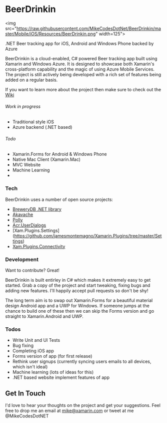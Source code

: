 # BeerDrinkin
<img src="https://raw.githubusercontent.com/MikeCodesDotNet/BeerDrinkin/master/Mobile/iOS/Resources/BeerDrinkin.png" width=125">
 
.NET Beer tracking app for iOS, Android and Windows Phone backed by Azure

BeerDrinkin is a cloud-enabled, C# powered Beer tracking app built using Xamarin and Windows Azure. It is designed to showcase both Xamarin's cross-platform capability and the magic of using Azure Mobile Services. The project is still actively being developed with a rich set of features being added on a regular basis. 

If you want to learn more about the project then make sure to check out the [Wiki](https://github.com/MikeCodesDotNet/BeerDrinkin/wiki)

###### Work in progress
  - Traditional style iOS 
  - Azure backend (.NET based)
  
###### Todo
  - Xamarin.Forms for Android & Windows Phone
  - Native Mac Client (Xamarin.Mac)
  - MVC Website
  - Machine Learning
  - 
### Tech

BeerDrinkin uses a number of open source projects:

* [BreweryDB .NET library](https://github.com/MikeCodesDotNet/BreweryDB)
* [Akavache](https://github.com/akavache/Akavache)
* [Polly](https://github.com/michael-wolfenden/Polly)
* [Acr.UserDialogs](https://github.com/aritchie/userdialogs)
* [Xam.Plugins.Settings] (https://github.com/jamesmontemagno/Xamarin.Plugins/tree/master/Settings)
* [Xam.Plugins.Connectivity](https://github.com/jamesmontemagno/Xamarin.Plugins/tree/master/Connectivity)

### Development
Want to contribute? Great!

BeerDrinkin is built entirley in C# which makes it extremely easy to get started. Grab a copy of the project and start tweaking, fixing bugs and adding new features. I'll happily accept pull requests so don't be shy! 

The long term aim is to swap out Xamarin.Forms for a beautiful material design Android app and a UWP for Windows. If someone jumps at the chance to build one of these then we can skip the Forms version and go straight to Xamarin.Android and UWP. 

### Todos

 - Write Unit and UI Tests
 - Bug fixing
 - Completing iOS app
 - Forms version of app (for first release)
 - Rethink user signups (currently syncing users emails to all devices, which isn't ideal)
 - Machine learning (lots of ideas for this)
 - .NET based website implement features of app

## Get In Touch
I'd love to hear your thoughts on the project and get your suggestions. Feel free to drop me an email at mike@xamarin.com or tweet at me @MikeCodesDotNET
